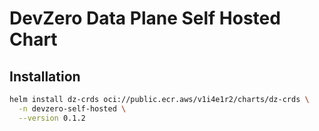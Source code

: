# DevZero Data Plane Self Hosted Chart

## Installation

```bash
helm install dz-crds oci://public.ecr.aws/v1i4e1r2/charts/dz-crds \
  -n devzero-self-hosted \
  --version 0.1.2 
```